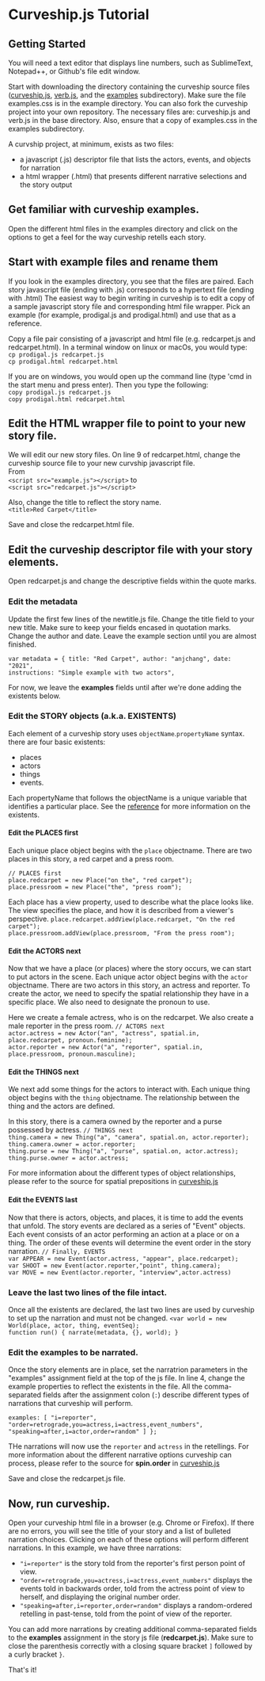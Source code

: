 # Curveship.js Tutorial

## Getting Started
You will need a text editor that displays line numbers, such as SublimeText, Notepad++, or Github's file edit window.

Start with downloading the directory containing the curveship source files ([curveship.js](../curveship.js), [verb.js](../verb.js),  and the [examples](../examples/) subdirectory). Make sure the file examples.css is in the example directory. You can also fork the curveship project into your own repository.
The necessary files are: curveship.js and verb.js in the base directory. Also, ensure that a copy of examples.css in the examples subdirectory.

A curvship project, at minimum, exists as two files:
*  a javascript (.js) descriptor file that lists the actors, events, and objects for narration
*  a html wrapper (.html) that presents different narrative selections and the story output

## Get familiar with curveship examples.
Open the different html files in the examples directory and click on the options to get a feel for the way curveship retells each story.

## Start with example files and rename them
If you look in the examples directory, you see that the files are paired. Each story javascript file  (ending with .js) corresponds to a hypertext file (ending with .html) The easiest way to begin writing in curveship is to edit a copy of a sample javascript story file and corresponding html file wrapper.  Pick an example (for example, prodigal.js and prodigal.html) and use that as a reference.

Copy a file pair consisting of a javascript and html file (e.g. redcarpet.js and redcarpet.html).  In a terminal window on linux or macOs, you would type:
<br>`cp prodigal.js redcarpet.js`
<br>`cp prodigal.html redcarpet.html`

If you are on windows, you would open up the command line (type 'cmd in the start menu and press enter). Then you type the following:
<br>`copy prodigal.js redcarpet.js`
<br>`copy prodigal.html redcarpet.html`

## Edit the HTML wrapper file to point to your new story file.
We will edit our new story files. On line 9 of redcarpet.html, change the curveship source file to your new curvship javascript file. <br>
 From<br>
`<script src="example.js"></script>`
to<br>
`<script src="redcarpet.js"></script>`

Also, change the title to reflect the story name.<br>
`<title>Red Carpet</title>`

Save and close the redcarpet.html file. 

## Edit the curveship descriptor file with your story elements.
Open redcarpet.js and change the descriptive fields within the quote marks. 

### Edit the metadata
Update the first few lines of the newtitle.js file.
Change the title field to your new title. Make sure to keep your fields encased in quotation marks.
Change the author and date.
Leave the example section until you are almost finished.

`var metadata = { title: "Red Carpet", author: "anjchang", date: "2021",`<br>
`instructions: "Simple example with two actors",`

For now, we leave the <b>examples</b> fields until after we're done adding the existents below.

### Edit the STORY objects (a.k.a. EXISTENTS)
Each element of a curveship story uses `objectName`.`propertyName` syntax. there are four basic existents:
* places
* actors
* things
* events.

Each propertyName that follows the objectName is a unique variable that identifies a particular place. See the [reference](reference.html) for more information on the existents.

#### Edit the PLACES first
Each unique place object begins with the `place` objectname.  There are two places in this story, a red carpet and a press room.

`// PLACES first`<br>
`place.redcarpet = new Place("on the", "red carpet");`<br>
`place.pressroom = new Place("the", "press room");`<br>

Each place has a view property, used to describe what the place looks like. The view specifies the place, and how it is described from a viewer's perspective.
`place.redcarpet.addView(place.redcarpet, "On the red carpet");`<br>
`place.pressroom.addView(place.pressroom, "From the press room");`<br>

#### Edit the ACTORS next
Now that we have a place (or places) where the story occurs, we can start to put actors in the scene.
Each unique actor object begins with the `actor` objectname.  There are two actors in this story, an actress and reporter.
To create the actor, we need to specify the spatial relationship they have in a specific place. We also need to designate the pronoun to use.

Here we create a female actress, who is on the redcarpet. We also create a male reporter in the press room.
`// ACTORS next`<br>
`actor.actress = new Actor("an", "actress", spatial.in, place.redcarpet, pronoun.feminine);`<br>
`actor.reporter = new Actor("a", "reporter", spatial.in, place.pressroom, pronoun.masculine);`<br>

#### Edit the THINGS next
We next add some things for the actors to interact with. 
Each unique thing object begins with the `thing` objectname. The relationship between the thing and the actors are defined.

In this story, there is a camera owned by the reporter and a purse possessed by actress.
`// THINGS next`<br>
`thing.camera = new Thing("a", "camera", spatial.on, actor.reporter);`<br>
`thing.camera.owner = actor.reporter;`<br>
`thing.purse = new Thing("a", "purse", spatial.on, actor.actress);`<br>
`thing.purse.owner = actor.actress;`<br>

 For more information about the different types of object relationships, please refer to the source for spatial prepositions in
[curveship.js](../curveship.js)

#### Edit the EVENTS last
Now that there is actors, objects, and places, it is time to add the events that unfold. The story events are declared as a series of "Event" objects.  Each event consists of an actor performing an action at a place or on a thing. The order of these events will determine the event order in the story narration.
`// Finally, EVENTS`<br>
`var APPEAR = new Event(actor.actress, "appear", place.redcarpet);`<br>
`var SHOOT = new Event(actor.reporter,"point", thing.camera);`<br>
`var MOVE = new Event(actor.reporter, "interview",actor.actress)`<br>

### Leave the last two lines of the file intact.
Once all the existents are declared, the last two lines are used by curveship to set up the narration and must not be changed.
`<var world = new World(place, actor, thing, eventSeq);`<br>
`function run() { narrate(metadata, {}, world); }`

### Edit the examples to be narrated.
Once the story elements are in place, set the narratrion parameters in the "examples" assignment field at the top of the js file.
In line 4, change the example properties to reflect the existents in the file. All the comma-separated fields after the assignment colon (`:`) describe different types of narrations that curveship will perform.

`examples: [ "i=reporter",`<br>
`"order=retrograde,you=actress,i=actress,event_numbers",`<br>
`"speaking=after,i=actor,order=random" ] };`<br>

THe narrations will now use the `reporter` and `actress` in the retellings. For more information about the different narrative options curveship can process, please refer to the source for <b>spin.order</b> in [curveship.js](../curveship.js)

Save and close the redcarpet.js file.

## Now, run  curveship. 
Open your curveship html file in a browser (e.g. Chrome or Firefox). If there are no errors, you will see the title of your story and a list of bulleted narration choices. Clicking on each of these options will perform different narrations. In this example, we have three narrations:
* `"i=reporter"` is the story told from the reporter's first person point of view.
* `"order=retrograde,you=actress,i=actress,event_numbers"` displays the events told in backwards order, told from the actress point of view to herself, and displaying the original number order.
* `"speaking=after,i=reporter,order=random"`  displays a random-ordered retelling in past-tense, told from the point of view of the reporter.

You can add more narrations by creating additional comma-separated fields to the <b>examples</b> assignment in the story js file (<b>redcarpet.js</b>). Make sure to close the parenthesis correctly with a closing square bracket `]` followed by a curly bracket `}`. 

That's it! 
